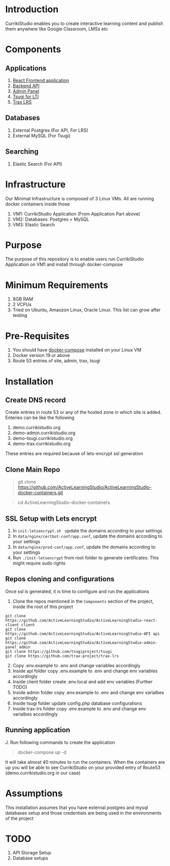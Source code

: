 # Introduction

CurrikiStudio enables you to create interactive learning content and publish them anywhere like Google Classroom, LMSs etc

# Components

## Applications

1. [React Frontend application](https://github.com/ActiveLearningStudio/ActiveLearningStudio-react-client)
2. [Backend API](https://github.com/ActiveLearningStudio/ActiveLearningStudio-API)
3. [Admin Panel](https://github.com/ActiveLearningStudio/ActiveLearningStudio-admin-panel)
4. [Tsugi for LTI](https://github.com/tsugiproject/tsugi)
5. [Trax LRS](https://github.com/trax-project/trax-lrs)

## Databases

1. External Postgres (For API, For LRS)
2. External MySQL (For Tsugi)

## Searching

1. Elastic Search (For API)

# Infrastructure

Our Minimal Infrastructure is composed of 3 Linux VMs. All are running docker containers inside those

1. VM1: CurrikiStudio Application (From Application Part above)
2. VM2: Databases: Postgres + MySQL
3. VM3: Elastic Search

# Purpose

The purpose of this repository is to enable users run CurrikiStudio Application on VM1 and install through docker-compose

# Minimum Requirements
1. 8GB RAM
2. 2 VCPUs
3. Tried on Ubuntu, Amaozon Linux, Oracle Linux. This list can grow after testing

# Pre-Requisites

1. You should have [docker-compose](https://docs.docker.com/compose/install/) installed on your Linux VM
2. Docker version 19 or above
3. Route 53 entries of site, admin, trax, tsugi

# Installation

## Create DNS record

Create entries in route 53 or any of the hosted zone in which site is added. Enteries can be like the following

1. demo.currikistudio.org
2. demo-admin.currikistudio.org
3. demo-tsugi.currikistudio.org
4. demo-trax.currikistudio.org

These entries are required because of lets-encrypt ssl generation

## Clone Main Repo

> git clone https://github.com/ActiveLearningStudio/ActiveLearningStudio-docker-containers.git

> cd ActiveLearningStudio-docker-containers
 
## SSL Setup with Lets encrypt
1. In `init-letsencrypt.sh ` update the domains according to your settings
2. In `data/nginx/certbot-conf/app.conf`, update the domains according to your settings
3. In `data/nginx/prod-conf/app.conf`, update the domains according to your settings
4. Run `./init-letsencrypt` from root folder to generate certificates. This might require sudo rights

## Repos cloning and configurations

Once ssl is generated, it is time to configure and run the applications

1. Clone the repos mentioned in the `Components` section of the project, inside the root of this project
```
git clone https://github.com/ActiveLearningStudio/ActiveLearningStudio-react-client client
git clone https://github.com/ActiveLearningStudio/ActiveLearningStudio-API api
git clone https://github.com/ActiveLearningStudio/ActiveLearningStudio-admin-panel admin
git clone https://github.com/tsugiproject/tsugi
git clone https://github.com/trax-project/trax-lrs
```
2. Copy .env.example to .env and change variables accordingly
3. Inside api folder copy .env.example to .env and change env variables accordingly
4. Inside client folder create .env.local and add env variables (Further TODO)
5. Inside admin folder copy .env.example to .env and change env varialbes accordingly
6. Inside tsugi folder update config.php database configurations
7. Inside trax-lrs folder copy .env.example to .env and change env varialbes accordingly


## Running application

J. Run following commands to create the application

> docker-compose up -d

It will take almost 40 minutes to run the containers. When the containers are up you will be able to see CurrikiStudio on your provided entry of Route53 (demo.currikistudio.org in our case)


# Assumptions

This installation assumes that you have external postgres and mysql databases setup and those credentials are being used in the environments of the project

# TODO

1. API Storage Setup
2. Database setups
